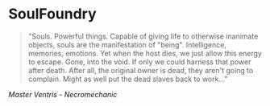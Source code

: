 # SoulFoundry

> "Souls. Powerful things. Capable of giving life to otherwise inanimate objects, souls are the manifestation of "being". Intelligence, memories, emotions. Yet when the host dies, we just allow this energy to escape. Gone, into the void. If only we could harness that power after death. After all, the original owner is dead, they aren't going to complain. Might as well put the dead slaves back to work..."

*Master Ventris - Necromechanic* 